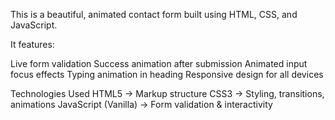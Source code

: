 This is a beautiful, animated contact form built using HTML, CSS, and JavaScript.

It features:

Live form validation
Success animation after submission
Animated input focus effects
Typing animation in heading
Responsive design for all devices

Technologies Used
HTML5 → Markup structure
CSS3 → Styling, transitions, animations
JavaScript (Vanilla) → Form validation & interactivity
